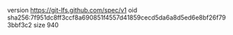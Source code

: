 version https://git-lfs.github.com/spec/v1
oid sha256:7f951dc8ff3ccf8a690851f4557d41859cecd5da6a8d5ed6e8bf26f793bbf3c2
size 940
